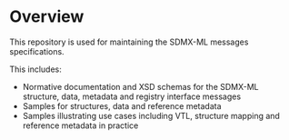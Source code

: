 # Overview

This repository is used for maintaining the SDMX-ML messages specifications.

This includes:

- Normative documentation and XSD schemas for the SDMX-ML structure, data, metadata and registry interface messages
- Samples for structures, data and reference metadata
- Samples illustrating use cases including VTL, structure mapping and reference metadata in practice
